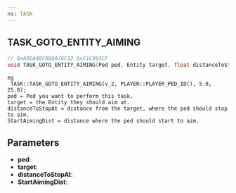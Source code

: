 ```yaml
---
ns: TASK
---
```

## TASK_GOTO_ENTITY_AIMING

```c
// 0xA9DA48FAB8A76C12 0xF1C493CF
void TASK_GOTO_ENTITY_AIMING(Ped ped, Entity target, float distanceToStopAt, float StartAimingDist);
```

```
eg
 TASK::TASK_GOTO_ENTITY_AIMING(v_2, PLAYER::PLAYER_PED_ID(), 5.0, 25.0);
ped = Ped you want to perform this task.
target = the Entity they should aim at.
distanceToStopAt = distance from the target, where the ped should stop to aim.
StartAimingDist = distance where the ped should start to aim.
```

## Parameters
* **ped**: 
* **target**: 
* **distanceToStopAt**: 
* **StartAimingDist**: 

